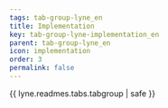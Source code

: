 ```yaml
---
tags: tab-group-lyne_en
title: Implementation
key: tab-group-lyne-implementation_en
parent: tab-group-lyne_en
icon: implementation
order: 3
permalink: false  
---
```

{{ lyne.readmes.tabs.tabgroup | safe }}


